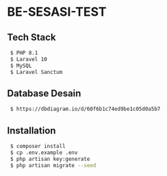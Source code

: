 # BE-SESASI-TEST



## Tech Stack
```bash
 $ PHP 8.1
 $ Laravel 10
 $ MySQL
 $ Laravel Sanctum
```

## Database Desain
```bash
 $ https://dbdiagram.io/d/60f6b1c74ed9be1c05d0a5b7
```


## Installation
```bash
 $ composer install
 $ cp .env.example .env
 $ php artisan key:generate
 $ php artisan migrate --seed
```



